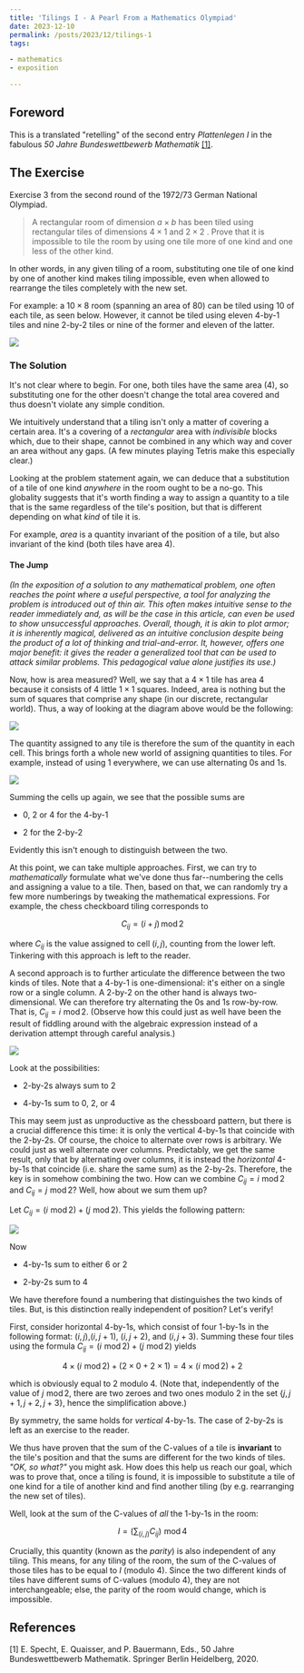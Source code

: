 ```yaml
---
title: 'Tilings I - A Pearl From a Mathematics Olympiad'
date: 2023-12-10
permalink: /posts/2023/12/tilings-1
tags:

- mathematics
- exposition

---
```

## Foreword

This is a translated "retelling" of the second entry *Plattenlegen I* in the fabulous *50 Jahre Bundeswettbewerb Mathematik* [[1]](#references).

## The Exercise

Exercise 3 from the second round of the 1972/73 German National Olympiad.

> A rectangular room of dimension $a \times b$ has been tiled using rectangular tiles of dimensions $4\times 1$ and $2\times 2$ . Prove that it is impossible to tile the room by using one tile more of one kind and one less of the other kind.

In other words, in any given tiling of a room, substituting one tile of one kind by one of another kind makes tiling impossible, even when allowed to rearrange the tiles completely with the new set.

For example: a $10\times 8$ room (spanning an area of $80$) can be tiled using 10 of each tile, as seen below. However, it cannot  be tiled using eleven 4-by-1 tiles and nine 2-by-2 tiles or nine of the former and eleven of the latter.

![](/images/tilings-1/2023-10-29-15-51-10-image.png)

### The Solution

It's not clear where to begin. For one, both tiles have the same area (4), so substituting one for the other doesn't change the total area covered and thus doesn't violate any simple condition.

We intuitively understand that a tiling isn't only a matter of covering a certain area. It's a covering of a *rectangular* area with *indivisible* blocks which, due to their shape, cannot be combined in any which way and cover an area without any gaps. (A few minutes playing Tetris make this especially clear.)

Looking at the problem statement again, we can deduce that a substitution of a tile of one kind *anywhere* in the room ought to be a no-go. This globality suggests that it's worth finding a way to assign a quantity to a tile that is the same regardless of the tile's position, but that is different depending on what *kind* of tile it is.

For example, *area* is a quantity invariant of the position of a tile, but also invariant of the kind (both tiles have area 4).

#### The Jump

*(In the exposition of a solution to any mathematical problem, one often reaches the point where a useful perspective, a tool for analyzing the problem is introduced out of thin air. This often makes intuitive sense to the reader immediately and, as will be the case in this article, can even be used to show unsuccessful approaches. Overall, though, it is akin to plot armor; it is inherently magical, delivered as an intuitive conclusion despite being the product of a lot of thinking and trial-and-error. It, however, offers one major benefit: it gives the reader a generalized tool that can be used to attack similar problems. This pedagogical value alone justifies its use.)*

Now, how is area measured? Well, we say that a $4 \times 1$ tile has area 4 because it consists of 4 little $1 \times 1$ squares. Indeed, area is nothing but the sum of squares that comprise any shape (in our discrete, rectangular world). Thus, a way of looking at the diagram above would be the following:

![](/images/tilings-1/2023-10-29-17-14-35-image.png)

The quantity assigned to any tile is therefore the sum of the quantity in each cell. This brings forth a whole new world of assigning quantities to tiles. For example, instead of using 1 everywhere, we can use alternating 0s and 1s.

![](/images/tilings-1/2023-10-29-17-18-59-image.png)

Summing the cells up again, we see that the possible sums are

- 0, 2 or 4 for the 4-by-1

- 2 for the 2-by-2

Evidently this isn't enough to distinguish between the two.

At this point, we can take multiple approaches. First, we can try to *mathematically* formulate what we've done thus far--numbering the cells and assigning a value to a tile. Then, based on that, we can randomly try a few more numberings by tweaking the mathematical expressions. For example, the chess checkboard tiling corresponds to

$$
C_{ij} = (i + j) \, \text{mod} \, 2
$$

where $C_{ij}$ is the value assigned to cell $(i,j)$, counting from the lower left. Tinkering with this approach is left to the reader.

A second approach is to further articulate the difference between the two kinds of tiles. Note that a 4-by-1 is one-dimensional: it's either on a single row or a single column. A 2-by-2 on the other hand is always two-dimensional. We can therefore try alternating the 0s and 1s row-by-row. That is, $C_{ij} = i\,\,\text{mod}\,2$. (Observe how this could just as well have been the result of fiddling around with the algebraic expression instead of a derivation attempt through careful analysis.)

![](/images/tilings-1/2023-10-29-21-33-51-image.png)

Look at the possibilities:

- 2-by-2s always sum to 2

- 4-by-1s sum to 0, 2, or 4

This may seem just as unproductive as the chessboard pattern, but there is a crucial difference this time: it is only the vertical 4-by-1s that coincide with the 2-by-2s. Of course, the choice to alternate over rows is arbitrary. We could just as well alternate over columns. Predictably, we get the same result, only that by alternating over columns, it is instead the *horizontal* 4-by-1s that coincide (i.e. share the same sum) as the 2-by-2s. Therefore, the key is in somehow combining the two. How can we combine $C_{ij} = i\,\,\text{mod}\,2$ and $C_{ij} = j\,\,\text{mod}\,2$? Well, how about we sum them up?

Let $C_{ij} = (i\,\,\text{mod}\,2) + (j\,\,\text{mod}\,2)$. This yields the following pattern:

![](/images/tilings-1/2023-10-29-21-44-29-image.png)

 Now

- 4-by-1s sum to either 6 or 2

- 2-by-2s sum to 4

We have therefore found a numbering that distinguishes the two kinds of tiles. But, is this distinction really independent of position? Let's verify!

First, consider horizontal 4-by-1s, which consist of four 1-by-1s in the following format: $(i, j)$,$(i, j+1)$, $(i, j+2)$, and $(i, j+3)$. Summing these four tiles using the formula $C_{ij} = (i\,\,\text{mod}\,2) + (j\,\,\text{mod}\,2)$ yields

$$
4\times(i\,\,\text{mod}\,2) + (2\times0 + 2\times1) = 4\times(i\,\,\text{mod}\,2)+2
$$

which is obviously equal to 2 modulo 4. (Note that, independently of the value of $j\,\,\text{mod}\,2$, there are two zeroes and two ones modulo 2 in the set $\{j, j+1, j+2, j+3\}$, hence the simplification above.)

By symmetry, the same holds for *vertical* 4-by-1s. The case of 2-by-2s is left as an exercise to the reader. 

We thus have proven that the sum of the C-values of a tile is **invariant** to the tile's position and that the sums are different for the two kinds of tiles. *"OK, so what?"* you might ask. How does this help us reach our goal, which was to prove that, once a tiling is found, it is impossible to substitute a tile of one kind for a tile of another kind and find another tiling (by e.g. rearranging the new set of tiles).

Well, look at the sum of the C-values of *all* the 1-by-1s in the room:

$$
I = \Big(\sum_{(i, j)}C_{ij}\Big)\,\,\text{mod}\,4
$$

Crucially, this quantity (known as the *parity*) is also independent of any tiling. This means, for any tiling of the room, the sum of the C-values of those tiles has to be equal to $I$ (modulo 4). Since the two different kinds of tiles have different sums of C-values (modulo 4), they are not interchangeable; else, the parity of the room would change, which is impossible.

## References

[1] E. Specht, E. Quaisser, and P. Bauermann, Eds., 50 Jahre Bundeswettbewerb Mathematik. Springer Berlin Heidelberg, 2020.

